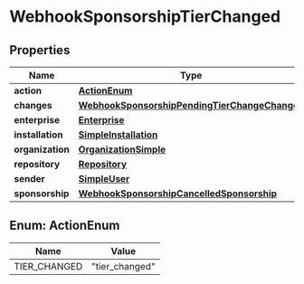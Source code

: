 

# WebhookSponsorshipTierChanged


## Properties

| Name | Type | Description | Notes |
|------------ | ------------- | ------------- | -------------|
|**action** | [**ActionEnum**](#ActionEnum) |  |  |
|**changes** | [**WebhookSponsorshipPendingTierChangeChanges**](WebhookSponsorshipPendingTierChangeChanges.md) |  |  |
|**enterprise** | [**Enterprise**](Enterprise.md) |  |  [optional] |
|**installation** | [**SimpleInstallation**](SimpleInstallation.md) |  |  [optional] |
|**organization** | [**OrganizationSimple**](OrganizationSimple.md) |  |  [optional] |
|**repository** | [**Repository**](Repository.md) |  |  [optional] |
|**sender** | [**SimpleUser**](SimpleUser.md) |  |  |
|**sponsorship** | [**WebhookSponsorshipCancelledSponsorship**](WebhookSponsorshipCancelledSponsorship.md) |  |  |



## Enum: ActionEnum

| Name | Value |
|---- | -----|
| TIER_CHANGED | &quot;tier_changed&quot; |



